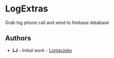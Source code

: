 # LogExtras
Grab log phone call and send to firebase database

## Authors
* **LJ** - *Initial work* - [LontarJoko](https://github.com/lontarjoko)
